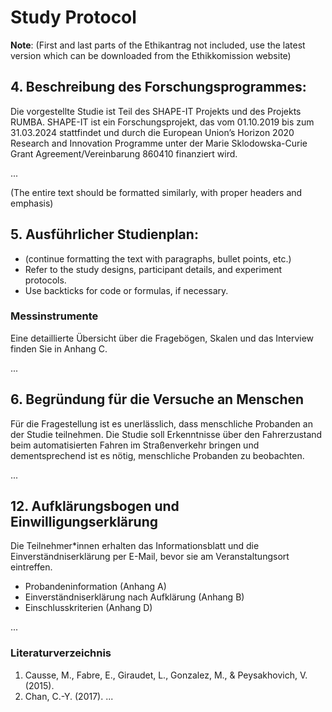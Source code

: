 # Study Protocol

**Note**: (First and last parts of the Ethikantrag not included, use the latest version which can be downloaded from the Ethikkomission website)

## 4. Beschreibung des Forschungsprogrammes:

Die vorgestellte Studie ist Teil des SHAPE-IT Projekts und des Projekts RUMBA. SHAPE-IT ist ein Forschungsprojekt, das vom 01.10.2019 bis zum 31.03.2024 stattfindet und durch die European Union’s Horizon 2020 Research and Innovation Programme unter der Marie Sklodowska-Curie Grant Agreement/Vereinbarung 860410 finanziert wird.

...

(The entire text should be formatted similarly, with proper headers and emphasis)

## 5. Ausführlicher Studienplan:

- (continue formatting the text with paragraphs, bullet points, etc.)
- Refer to the study designs, participant details, and experiment protocols.
- Use backticks for code or formulas, if necessary.

### Messinstrumente

Eine detaillierte Übersicht über die Fragebögen, Skalen und das Interview finden Sie in Anhang C.

...

## 6. Begründung für die Versuche an Menschen

Für die Fragestellung ist es unerlässlich, dass menschliche Probanden an der Studie teilnehmen. Die Studie soll Erkenntnisse über den Fahrerzustand beim automatisierten Fahren im Straßenverkehr bringen und dementsprechend ist es nötig, menschliche Probanden zu beobachten.

...

## 12. Aufklärungsbogen und Einwilligungserklärung

Die Teilnehmer*innen erhalten das Informationsblatt und die Einverständniserklärung per E-Mail, bevor sie am Veranstaltungsort eintreffen.

- Probandeninformation (Anhang A)
- Einverständniserklärung nach Aufklärung (Anhang B)
- Einschlusskriterien (Anhang D)

...

### Literaturverzeichnis

1. Causse, M., Fabre, E., Giraudet, L., Gonzalez, M., & Peysakhovich, V. (2015).
2. Chan, C.-Y. (2017).
...

